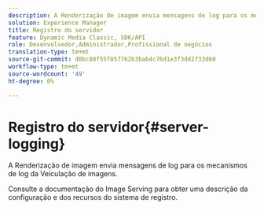 ```yaml
---
description: A Renderização de imagem envia mensagens de log para os mecanismos de log da Veiculação de imagens.
solution: Experience Manager
title: Registro do servidor
feature: Dynamic Media Classic, SDK/API
role: Desenvolvedor,Administrador,Profissional de negócios
translation-type: tm+mt
source-git-commit: d0bc88f55f857762b3bab4c76d1e3f3dd2733d60
workflow-type: tm+mt
source-wordcount: '49'
ht-degree: 0%

---
```



# Registro do servidor{#server-logging}

A Renderização de imagem envia mensagens de log para os mecanismos de log da Veiculação de imagens.

Consulte a documentação do Image Serving para obter uma descrição da configuração e dos recursos do sistema de registro.
